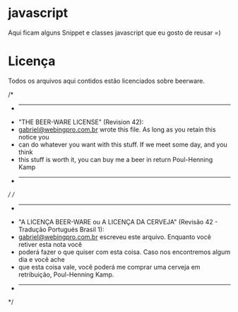 javascript
==========

Aqui ficam alguns Snippet e classes javascript que eu gosto de reusar =)

Licença
==========
Todos os arquivos aqui contidos estão licenciados sobre beerware.

/*
* ----------------------------------------------------------------------------
* "THE BEER-WARE LICENSE" (Revision 42):
* gabriel@webingpro.com.br wrote this file. As long as you retain this notice you
* can do whatever you want with this stuff. If we meet some day, and you think
* this stuff is worth it, you can buy me a beer in return Poul-Henning Kamp
* ----------------------------------------------------------------------------
*/
/*
* ----------------------------------------------------------------------------
* "A LICENÇA BEER-WARE ou A LICENÇA DA CERVEJA" (Revisão 42 - Tradução Portugués Brasil 1):
* gabriel@webingpro.com.br escreveu este arquivo. Enquanto você retiver esta nota você
* poderá fazer o que quiser com esta coisa. Caso nos encontremos algum dia e você ache
* que esta coisa vale, você poderá me comprar uma cerveja em retribuição, Poul-Henning Kamp.
* ----------------------------------------------------------------------------
*/

